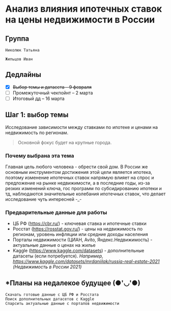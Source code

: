 # Анализ влияния ипотечных ставок на цены недвижимости в России

## Группа

`Николюк Татьяна`

`Жильцов Иван`

## Дедлайны

- [x] ~~Выбор темы и датасета – 9 февраля~~
- [ ] Промежуточный чекпойнт – 2 марта
- [ ] Итоговый дд – 16 марта

## Шаг 1: выбор темы

Исследование зависимости между ставками по ипотеке и ценами на недвижимость по регионам.

> Основной фокус будет на крупные города.

### Почему выбрана эта тема

Главная цель любого человека - обрести свой дом. В России же основным инструментом достижения этой цели является ипотека, поэтому изменение ипотечных ставок напрямую влияет на спрос и предложение на рынке недвижимости, а в последние годы, из-за резких изменений ключа, гос программ по субсидированию ипотеки и тд, наблюдаются значительные колебания ипотечных ставок, что делает исследование чуть интересней -\_-

### Предварительные данные для работы

- ЦБ РФ (https://cbr.ru/) - ключевая ставка и ипотечные ставки
- Росстат (https://rosstat.gov.ru/) - цены на недвижимость по регионам, уровень инфляции или средние доходы населения
- Порталы недвижимости (ЦИАН, Avito, Яндекс.Недвижимость) - актуальные данные о ценах на жилье
- Kaggle (https://www.kaggle.com/datasets) - дополнительные датасеты (если потребуется). _Например, https://www.kaggle.com/datasets/mrdaniilak/russia-real-estate-2021 (Недвижимость в России 2021)_

## \*Планы на недалекое будущее (●'◡'●)

```
Скачать готовые данные с ЦБ РФ и Росстата
Поиск дополнительных датасетов с Kaggle
Спарсить актуальные данные с порталов недвижимости
```
